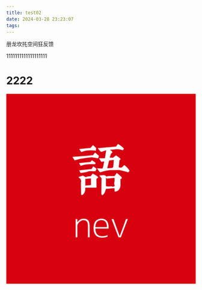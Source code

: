 ```yaml
---
title: test02
date: 2024-03-28 23:23:07
tags:
---
```






册龙坎扥空间狂反馈

1111111111111111111

# 2222



![](imgs/1-1711639480372.jpg)

